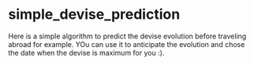 # simple_devise_prediction

Here is a simple algorithm to predict the devise evolution before traveling abroad for example. YOu can use it to anticipate the evolution and chose the date when the devise is maximum for you :).
